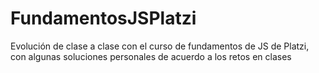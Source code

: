 # FundamentosJSPlatzi
Evolución de clase a clase con el curso de fundamentos de JS de Platzi, con algunas soluciones personales de acuerdo a los retos en clases
